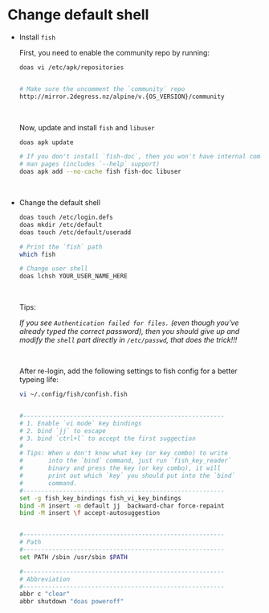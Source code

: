 # Change default shell

- Install `fish`

    First, you need to enable the community repo by running:

    ```bash
    doas vi /etc/apk/repositories


    # Make sure the uncomment the `community` repo
    http://mirror.2degress.nz/alpine/v.{OS_VERSION}/community
    ```

    </br>

    Now, update and install `fish` and `libuser`

    ```bash
    doas apk update

    # If you don't install `fish-doc`, then you won't have internal command
    # man pages (includes `--help` support)
    doas apk add --no-cache fish fish-doc libuser
    ```

    </br>

- Change the default shell

    ```bash
    doas touch /etc/login.defs
    doas mkdir /etc/default
    doas touch /etc/default/useradd

    # Print the `fish` path
    which fish

    # Change user shell
    doas lchsh YOUR_USER_NAME_HERE
    ```

    </br>

    Tips:

    _If you see `Authentication failed for files.` (even though you've already
    typed the correct password), then you should give up and modify the `shell`
    part directly in `/etc/passwd`, that does the trick!!!_

    </br>


    After re-login, add the following settings to fish config for a better
    typeing life:

    ```bash
    vi ~/.config/fish/confish.fish


    #--------------------------------------------------------
    # 1. Enable `vi mode` key bindings
    # 2. bind `jj` to escape
    # 3. bind `ctrl+l` to accept the first suggection
    #
    # Tips: When u don't know what key (or key combo) to write
    #       into the `bind` command, just run `fish_key_reader`
    #       binary and press the key (or key combo), it will 
    #       print out which `key` you should put into the `bind`
    #       command.
    #--------------------------------------------------------
    set -g fish_key_bindings fish_vi_key_bindings
    bind -M insert -m default jj  backward-char force-repaint
    bind -M insert \f accept-autosuggestion


    #--------------------------------------------------------
    # Path
    #--------------------------------------------------------
    set PATH /sbin /usr/sbin $PATH

    #--------------------------------------------------------
    # Abbreviation
    #--------------------------------------------------------
    abbr c "clear"
    abbr shutdown "doas poweroff"
    ```

    </br>

